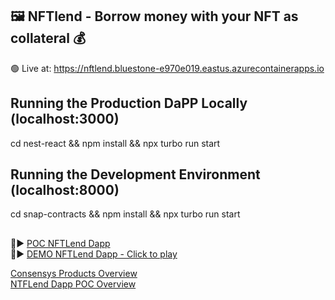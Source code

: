 ##  🖼️ NFTlend - Borrow money with your NFT as collateral 💰  
🟢  Live at: https://nftlend.bluestone-e970e019.eastus.azurecontainerapps.io

## Running the Production DaPP Locally (localhost:3000)
cd nest-react && npm install && npx turbo run start

## Running the Development Environment (localhost:8000)
cd snap-contracts && npm install && npx turbo run start
## 

🎥▶️ [POC NFTLend Dapp](https://www.youtube.com/watch?v=sSq6okklBQ4)  
🎥▶️ [DEMO NFTLend Dapp - Click to play](https://www.loom.com/share/90582b737d1641f2abd05c71b9abeb5f)  

[Consensys Products Overview](/consensys-overview.png)  
[NTFLend Dapp POC Overview](/dapp-overview.png)
